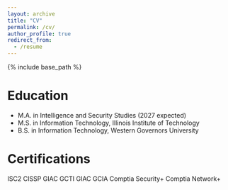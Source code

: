 ```yaml
---
layout: archive
title: "CV"
permalink: /cv/
author_profile: true
redirect_from:
  - /resume
---
```


{% include base_path %}

Education
======
* M.A. in Intelligence and Security Studies (2027 expected)
* M.S. in Information Technology, Illinois Institute of Technology
* B.S. in Information Technology, Western Governors University

Certifications
======
ISC2 CISSP
GIAC GCTI
GIAC GCIA
Comptia Security+
Comptia Network+